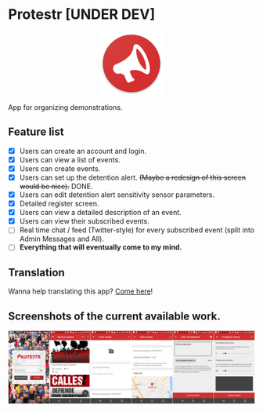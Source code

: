 # Protestr [UNDER DEV]

<div align="center">
	<img src="https://raw.githubusercontent.com/GrenderG/Protestr/master/art/web_hi_res_512.png" width="128">
</div>

App for organizing demonstrations.

## Feature list

- [x] Users can create an account and login.
- [x] Users can view a list of events.
- [x] Users can create events.
- [x] Users can set up the detention alert. ~~(Maybe a redesign of this screen would be nice).~~ DONE.
- [x] Users can edit detention alert sensitivity sensor parameters.
- [x] Detailed register screen.
- [x] Users can view a detailed description of an event.
- [x] Users can view their subscribed events.
- [ ] Real time chat / feed (Twitter-style) for every subscribed event (split into Admin Messages and All).
- [ ] **Everything that will eventually come to my mind.**

## Translation

Wanna help translating this app? [Come here](https://www.transifex.com/protestr/protestr-android-app/)!

## Screenshots of the current available work.

![Screenshots](https://raw.githubusercontent.com/GrenderG/Protestr/master/art/all_images.jpg)
